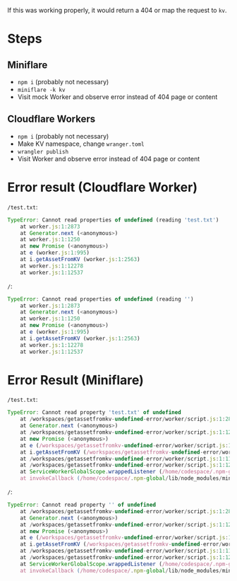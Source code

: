 If this was working properly, it would return a 404 or map the request to `kv`.

# Steps

## Miniflare
- `npm i` (probably not necessary)
- `miniflare -k kv`
- Visit mock Worker and observe error instead of 404 page or content

## Cloudflare Workers
- `npm i` (probably not necessary)
- Make KV namespace, change `wranger.toml`
- `wrangler publish`
- Visit Worker and observe error instead of 404 page or content

# Error result (Cloudflare Worker)
`/test.txt`:
```js
TypeError: Cannot read properties of undefined (reading 'test.txt')
    at worker.js:1:2873
    at Generator.next (<anonymous>)
    at worker.js:1:1250
    at new Promise (<anonymous>)
    at e (worker.js:1:995)
    at i.getAssetFromKV (worker.js:1:2563)
    at worker.js:1:12278
    at worker.js:1:12537
```

`/`:
```js
TypeError: Cannot read properties of undefined (reading '')
    at worker.js:1:2873
    at Generator.next (<anonymous>)
    at worker.js:1:1250
    at new Promise (<anonymous>)
    at e (worker.js:1:995)
    at i.getAssetFromKV (worker.js:1:2563)
    at worker.js:1:12278
    at worker.js:1:12537
```

# Error Result (Miniflare)
`/test.txt`:
```js
TypeError: Cannot read property 'test.txt' of undefined
    at /workspaces/getassetfromkv-undefined-error/worker/script.js:1:2873
    at Generator.next (<anonymous>)
    at /workspaces/getassetfromkv-undefined-error/worker/script.js:1:1250
    at new Promise (<anonymous>)
    at e (/workspaces/getassetfromkv-undefined-error/worker/script.js:1:995)
    at i.getAssetFromKV (/workspaces/getassetfromkv-undefined-error/worker/script.js:1:2563)
    at /workspaces/getassetfromkv-undefined-error/worker/script.js:1:11894
    at /workspaces/getassetfromkv-undefined-error/worker/script.js:1:12222
    at ServiceWorkerGlobalScope.wrappedListener (/home/codespace/.npm-global/lib/node_modules/miniflare/src/modules/events.ts:135:11)
    at invokeCallback (/home/codespace/.npm-global/lib/node_modules/miniflare/node_modules/src/lib/listener.ts:135:22)
```

`/`:
```js
TypeError: Cannot read property '' of undefined
    at /workspaces/getassetfromkv-undefined-error/worker/script.js:1:2873
    at Generator.next (<anonymous>)
    at /workspaces/getassetfromkv-undefined-error/worker/script.js:1:1250
    at new Promise (<anonymous>)
    at e (/workspaces/getassetfromkv-undefined-error/worker/script.js:1:995)
    at i.getAssetFromKV (/workspaces/getassetfromkv-undefined-error/worker/script.js:1:2563)
    at /workspaces/getassetfromkv-undefined-error/worker/script.js:1:11894
    at /workspaces/getassetfromkv-undefined-error/worker/script.js:1:12222
    at ServiceWorkerGlobalScope.wrappedListener (/home/codespace/.npm-global/lib/node_modules/miniflare/src/modules/events.ts:135:11)
    at invokeCallback (/home/codespace/.npm-global/lib/node_modules/miniflare/node_modules/src/lib/listener.ts:135:22)
```